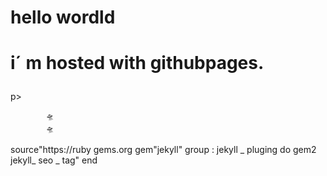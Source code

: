 <!doctype html>   
<html>
      <body>
            <h1> hello wordld <h1>
                  <p> i´ m hosted with githubpages.</h1>p>
            </body>
                              
                                                             

   
       
                        
            🛸      
            🛸  

</html>
<!doctype html>
source"https://ruby gems.org 
gem"jekyll"
group : jekyll _ pluging do
gem2 jekyll_ seo _ tag"
end
 
